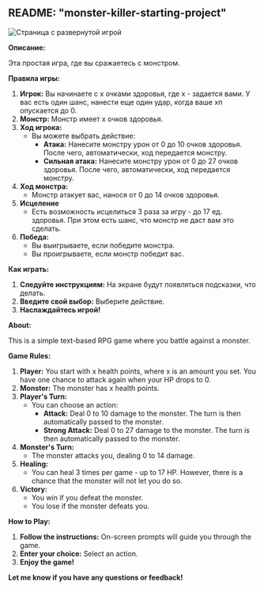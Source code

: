 ## README: "monster-killer-starting-project"

![**Страница с развернутой игрой**](https://monster-killer-starting-project.vercel.app/)

**Описание:**

Эта простая игра, где вы сражаетесь с монстром. 

**Правила игры:**

1. **Игрок:** Вы начинаете с x очками здоровья, где x - задается вами. У вас есть один шанс, нанести еще один удар, когда ваше хп опускается до 0.
2. **Монстр:** Монстр имеет x очков здоровья.
3. **Ход игрока:**
    * Вы можете выбрать действие:
        * **Атака:** Нанесите монстру урон от 0 до 10 очков здоровья. После чего, автоматически, ход передается монстру.
        * **Сильная атака:** Нанесите монстру урон от 0 до 27 очков здоровья. После чего, автоматически, ход передается монстру.
4. **Ход монстра:**
    * Монстр атакует вас, нанося от 0 до 14 очков здоровья.
5. **Исцеление**
    * Есть возможность исцелиться 3 раза за игру - до 17 ед. здоровья. При этом есть шанс, что монстр не даст вам это сделать.
5. **Победа:**
    * Вы выигрываете, если победите монстра.
    * Вы проигрываете, если монстр победит вас.

**Как играть:**

1. **Следуйте инструкциям:** На экране будут появляться подсказки, что делать.
2. **Введите свой выбор:** Выберите действие.
4. **Наслаждайтесь игрой!**

**About:**

This is a simple text-based RPG game where you battle against a monster.

**Game Rules:**

1. **Player:** You start with x health points, where x is an amount you set. You have one chance to attack again when your HP drops to 0.
2. **Monster:** The monster has x health points.
3. **Player's Turn:**
    * You can choose an action:
        * **Attack:** Deal 0 to 10 damage to the monster. The turn is then automatically passed to the monster.
        * **Strong Attack:** Deal 0 to 27 damage to the monster. The turn is then automatically passed to the monster.
4. **Monster's Turn:**
    * The monster attacks you, dealing 0 to 14 damage.
5. **Healing:**
    * You can heal 3 times per game - up to 17 HP. However, there is a chance that the monster will not let you do so.
6. **Victory:**
    * You win if you defeat the monster.
    * You lose if the monster defeats you.

**How to Play:**

1. **Follow the instructions:** On-screen prompts will guide you through the game.
2. **Enter your choice:** Select an action.
3. **Enjoy the game!**


**Let me know if you have any questions or feedback!**

